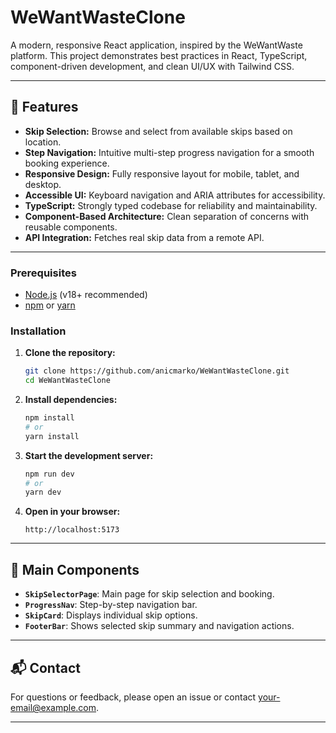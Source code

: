 # WeWantWasteClone

A modern, responsive React application, inspired by the WeWantWaste platform. This project demonstrates best practices in React, TypeScript, component-driven development, and clean UI/UX with Tailwind CSS.

---

## 🚀 Features

- **Skip Selection:** Browse and select from available skips based on location.
- **Step Navigation:** Intuitive multi-step progress navigation for a smooth booking experience.
- **Responsive Design:** Fully responsive layout for mobile, tablet, and desktop.
- **Accessible UI:** Keyboard navigation and ARIA attributes for accessibility.
- **TypeScript:** Strongly typed codebase for reliability and maintainability.
- **Component-Based Architecture:** Clean separation of concerns with reusable components.
- **API Integration:** Fetches real skip data from a remote API.

---

### Prerequisites

- [Node.js](https://nodejs.org/) (v18+ recommended)
- [npm](https://www.npmjs.com/) or [yarn](https://yarnpkg.com/)

### Installation

1. **Clone the repository:**
   ```bash
   git clone https://github.com/anicmarko/WeWantWasteClone.git
   cd WeWantWasteClone
   ```

2. **Install dependencies:**
   ```bash
   npm install
   # or
   yarn install
   ```

3. **Start the development server:**
   ```bash
   npm run dev
   # or
   yarn dev
   ```

4. **Open in your browser:**
   ```
   http://localhost:5173
   ```

---

## 🧩 Main Components

- **`SkipSelectorPage`**: Main page for skip selection and booking.
- **`ProgressNav`**: Step-by-step navigation bar.
- **`SkipCard`**: Displays individual skip options.
- **`FooterBar`**: Shows selected skip summary and navigation actions.

---

## 📬 Contact

For questions or feedback, please open an issue or contact [your-email@example.com](mailto:your-email@example.com).

---